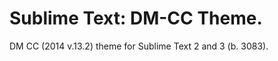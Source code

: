 Sublime Text: DM-CC Theme.
==================================

DM CC (2014 v.13.2) theme for Sublime Text 2 and 3 (b. 3083).<br>
<!-- <img src="https://github.com/chonohegelund/Sublime-Text-Theme-DreamweaverCC/blob/master/screenshot.jpg?raw=true"> -->
<!-- <strong>How to install:</strong><br>
<ol>
	<li>Locate the folder "Packages", by (In the Sublime Text Top Navbar) selecting: <u>Sublime Text</u> > Preferences > Browse Packages.</li>
	<li>Copy the folder: "DreamweaverCC" into your Sublime "Packages" directory/folder.</li>
</ol>
<i>* The full path to the theme should be something like: packages > DreamweaverCC > DreamweaverCC.tmTheme</i>
<br>
<br>
<strong>How to activate the theme</strong><br>
Sublime Text > Preferences > Color Scheme > DreamweaverCC > DreamweaverCC.tmTheme

You can also change the font_face and font_size in Sublime to fully mimic Dreamweaver, by opening up:<br>
Sublime Text > Preferences > Settings User, and add:
<pre>
"font_face": "Source Code Pro",
"font_size": 12.5
</pre>
*Requires the font: Source Code Pro" (can be downloaded online for free (google it).<br>
*Once back on your workspace you can try and adjust the font-size by holding down CMD and pressing either + or -.
<br>
-->

